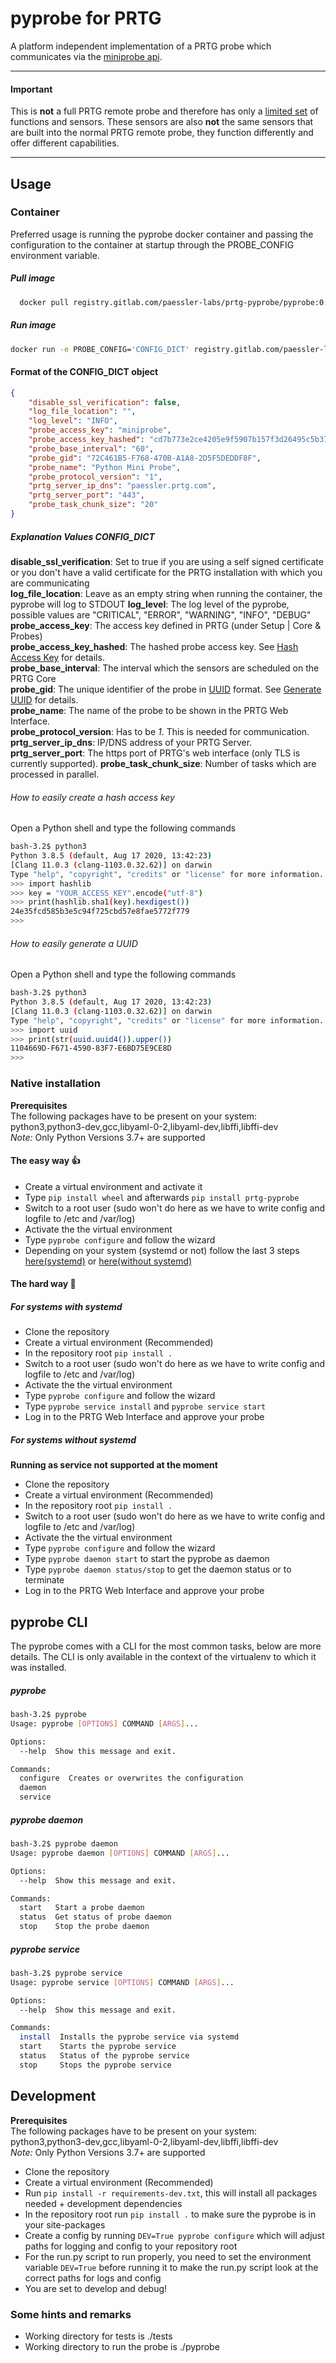 # pyprobe for PRTG
A platform independent implementation of a PRTG probe which communicates via the [miniprobe api](https://www.paessler.com/manuals/prtg/mini_probe_api).

---
#### Important
This is **not** a full PRTG remote probe and therefore has only a [limited set](https://www.paessler.com/manuals/prtg/mini_probe_api#probe_types) of functions and sensors. These sensors are also **not** the same sensors that are built into the normal PRTG remote probe, they function differently and offer different capabilities.  

---

## Usage

### Container
Preferred usage is running the pyprobe docker container and passing the configuration to the container at startup through the PROBE_CONFIG environment variable.
##### Pull image
````bash
  docker pull registry.gitlab.com/paessler-labs/prtg-pyprobe/pyprobe:0.3.2  
````
##### Run image
````bash
docker run -e PROBE_CONFIG='CONFIG_DICT' registry.gitlab.com/paessler-labs/prtg-pyprobe/pyprobe:0.3.2  
````
#### Format of the CONFIG_DICT object
````json
{
    "disable_ssl_verification": false, 
    "log_file_location": "", 
    "log_level": "INFO", 
    "probe_access_key": "miniprobe", 
    "probe_access_key_hashed": "cd7b773e2ce4205e9f5907b157f3d26495c5b373", 
    "probe_base_interval": "60", 
    "probe_gid": "72C461B5-F768-470B-A1A8-2D5F5DEDDF8F", 
    "probe_name": "Python Mini Probe", 
    "probe_protocol_version": "1", 
    "prtg_server_ip_dns": "paessler.prtg.com", 
    "prtg_server_port": "443",
    "probe_task_chunk_size": "20"
}
````
##### Explanation Values CONFIG_DICT
**disable_ssl_verification**: Set to true if you are using a self signed certificate or you don't have a valid certificate for the PRTG installation with which you are communicating  
**log_file_location**: Leave as an empty string when running the container, the pyprobe will log to STDOUT
**log_level**: The log level of the pyprobe, possible values are "CRITICAL", "ERROR", "WARNING", "INFO", "DEBUG"  
**probe_access_key**: The access key defined in PRTG (under Setup | Core & Probes)  
**probe_access_key_hashed**: The hashed probe access key. See [Hash Access Key](#how-to-easily-create-a-hash-access-key) for details.  
**probe_base_interval**: The interval which the sensors are scheduled on the PRTG Core  
**probe_gid**: The unique identifier of the probe in [UUID](https://docs.python.org/3/library/uuid.html#uuid.uuid4) format. See [Generate UUID](#how-to-easily-generate-a-uuid) for details.  
**probe_name**: The name of the probe to be shown in the PRTG Web Interface.  
**probe_protocol_version**: Has to be *1*. This is needed for communication.  
**prtg_server_ip_dns**: IP/DNS address of your PRTG Server.  
**prtg_server_port**: The https port of PRTG's web interface (only TLS is currently supported).
**probe_task_chunk_size**: Number of tasks which are processed in parallel.


###### How to easily create a hash access key
Open a Python shell and type the following commands
````bash
bash-3.2$ python3
Python 3.8.5 (default, Aug 17 2020, 13:42:23)
[Clang 11.0.3 (clang-1103.0.32.62)] on darwin
Type "help", "copyright", "credits" or "license" for more information.
>>> import hashlib
>>> key = "YOUR_ACCESS_KEY".encode("utf-8")
>>> print(hashlib.sha1(key).hexdigest())
24e35fcd585b3e5c94f725cbd57e8fae5772f779
>>>
````
###### How to easily generate a UUID
Open a Python shell and type the following commands
````bash
bash-3.2$ python3
Python 3.8.5 (default, Aug 17 2020, 13:42:23)
[Clang 11.0.3 (clang-1103.0.32.62)] on darwin
Type "help", "copyright", "credits" or "license" for more information.
>>> import uuid
>>> print(str(uuid.uuid4()).upper())
1104669D-F671-4590-83F7-E6BD75E9CE8D
>>>
````
### Native installation
**Prerequisites**  
The following packages have to be present on your system: python3,python3-dev,gcc,libyaml-0-2,libyaml-dev,libffi,libffi-dev  
*Note:* Only Python Versions 3.7+ are supported
#### The easy way :thumbsup:
- Create a virtual environment and activate it  
- Type ````pip install wheel```` and afterwards  ````pip install prtg-pyprobe````
- Switch to a root user (sudo won't do here as we have to write config and logfile to /etc and /var/log)  
- Activate the the virtual environment  
- Type ````pyprobe configure```` and follow the wizard  
- Depending on your system (systemd or not) follow the last 3 steps [here(systemd)](#for-systems-with-systemd) or [here(without systemd)](#for-systems-without-systemd)


#### The hard way :grimacing:
##### For systems with systemd
- Clone the repository  
- Create a virtual environment (Recommended)  
- In the repository root ````pip install .````  
- Switch to a root user (sudo won't do here as we have to write config and logfile to /etc and /var/log)  
- Activate the the virtual environment  
- Type ````pyprobe configure```` and follow the wizard  
- Type ````pyprobe service install```` and ````pyprobe service start```` 
- Log in to the PRTG Web Interface and approve your probe  

##### For systems without systemd
**Running as service not supported at the moment**  
- Clone the repository  
- Create a virtual environment (Recommended)
- In the repository root ````pip install .````  
- Switch to a root user (sudo won't do here as we have to write config and logfile to /etc and /var/log)  
- Activate the the virtual environment  
- Type ````pyprobe configure```` and follow the wizard  
- Type ````pyprobe daemon start```` to start the pyprobe as daemon
- Type ````pyprobe daemon status/stop```` to get the daemon status or to terminate
- Log in to the PRTG Web Interface and approve your probe

## pyprobe CLI
The pyprobe comes with a CLI for the most common tasks, below are more details. 
The CLI is only available in the context of the virtualenv to which it was installed.
##### pyprobe
````bash
bash-3.2$ pyprobe
Usage: pyprobe [OPTIONS] COMMAND [ARGS]...

Options:
  --help  Show this message and exit.

Commands:
  configure  Creates or overwrites the configuration
  daemon
  service
````
##### pyprobe daemon
````bash
bash-3.2$ pyprobe daemon
Usage: pyprobe daemon [OPTIONS] COMMAND [ARGS]...

Options:
  --help  Show this message and exit.

Commands:
  start   Start a probe daemon
  status  Get status of probe daemon
  stop    Stop the probe daemon
````
##### pyprobe service
````bash
bash-3.2$ pyprobe service
Usage: pyprobe service [OPTIONS] COMMAND [ARGS]...

Options:
  --help  Show this message and exit.

Commands:
  install  Installs the pyprobe service via systemd
  start    Starts the pyprobe service
  status   Status of the pyprobe service
  stop     Stops the pyprobe service
````

## Development 
**Prerequisites**  
The following packages have to be present on your system: python3,python3-dev,gcc,libyaml-0-2,libyaml-dev,libffi,libffi-dev  
*Note:* Only Python Versions 3.7+ are supported

- Clone the repository
- Create a virtual environment (Recommended)
- Run ````pip install -r requirements-dev.txt````, this will install all packages needed + development dependencies
- In the repository root run ````pip install .```` to make sure the pyprobe is in your site-packages
- Create a config by running ````DEV=True pyprobe configure```` which will adjust paths for logging and config to your repository root
- For the run.py script to run properly, you need to set the environment variable ````DEV=True```` before running it to make the run.py script look at the correct paths for logs and config
- You are set to develop and debug!


### Some hints and remarks
- Working directory for tests is ./tests
- Working directory to run the probe is ./pyprobe

